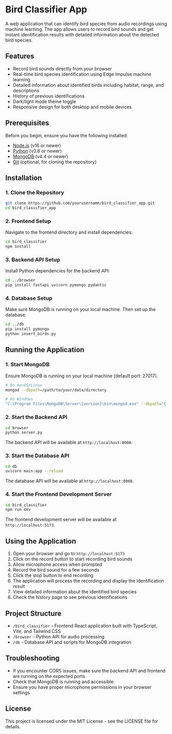 # Bird Classifier App

A web application that can identify bird species from audio recordings using machine learning. The app allows users to record bird sounds and get instant identification results with detailed information about the detected bird species.

## Features

- Record bird sounds directly from your browser
- Real-time bird species identification using Edge Impulse machine learning
- Detailed information about identified birds including habitat, range, and descriptions
- History of previous identifications
- Dark/light mode theme toggle
- Responsive design for both desktop and mobile devices

## Prerequisites

Before you begin, ensure you have the following installed:

- [Node.js](https://nodejs.org/) (v16 or newer)
- [Python](https://www.python.org/) (v3.8 or newer)
- [MongoDB](https://www.mongodb.com/try/download/community) (v4.4 or newer)
- [Git](https://git-scm.com/) (optional, for cloning the repository)

## Installation

### 1. Clone the Repository

```bash
git clone https://github.com/yourusername/bird_classifier_app.git
cd bird_classifier_app
```

### 2. Frontend Setup

Navigate to the frontend directory and install dependencies:

```bash
cd bird_classifier
npm install
```

### 3. Backend API Setup

Install Python dependencies for the backend API:

```bash
cd ../browser
pip install fastapi uvicorn pymongo pydantic
```

### 4. Database Setup

Make sure MongoDB is running on your local machine. Then set up the database:

```bash
cd ../db
pip install pymongo
python insert_birds.py
```

## Running the Application

### 1. Start MongoDB

Ensure MongoDB is running on your local machine (default port: 27017).

```bash
# On macOS/Linux
mongod --dbpath=/path/to/your/data/directory

# On Windows
"C:\Program Files\MongoDB\Server\{version}\bin\mongod.exe" --dbpath="C:\path\to\your\data\directory"
```

### 2. Start the Backend API

```bash
cd browser
python server.py
```

The backend API will be available at `http://localhost:8000`.

### 3. Start the Database API

```bash
cd db
uvicorn main:app --reload
```

The database API will be available at `http://localhost:8000`.

### 4. Start the Frontend Development Server

```bash
cd bird_classifier
npm run dev
```

The frontend development server will be available at `http://localhost:5173`.

## Using the Application

1. Open your browser and go to `http://localhost:5173`
2. Click on the record button to start recording bird sounds
3. Allow microphone access when prompted
4. Record the bird sound for a few seconds
5. Click the stop button to end recording
6. The application will process the recording and display the identification result
7. View detailed information about the identified bird species
8. Check the history page to see previous identifications

## Project Structure

- `/bird_classifier` - Frontend React application built with TypeScript, Vite, and Tailwind CSS
- `/browser` - Python API for audio processing
- `/db` - Database API and scripts for MongoDB integration

## Troubleshooting

- If you encounter CORS issues, make sure the backend API and frontend are running on the expected ports
- Check that MongoDB is running and accessible
- Ensure you have proper microphone permissions in your browser settings

## License

This project is licensed under the MIT License - see the LICENSE file for details.
